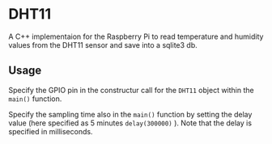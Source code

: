 # DHT11
A C++ implementaion for the Raspberry Pi to read temperature and humidity values from the DHT11 sensor and save into a sqlite3 db.

## Usage
Specify the GPIO pin in the constructur call for the `DHT11` object within the `main()` function.

Specify the sampling time also in the `main()` function by setting the delay value (here specified as 5 minutes `delay(300000)` ). Note that the delay is specified in milliseconds. 
